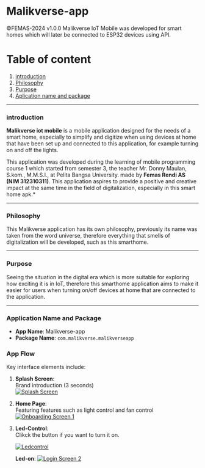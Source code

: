 # Malikverse-app
©FEMAS-2024 v1.0.0  Malikverse IoT Mobile was developed for smart homes which will later be connected to ESP32 devices using API.


# Table of content

 1.  [introduction](https://github.com/angfemas/Malikverse-app/blob/main/README.md#introduction)
 2.  [Philosophy](https://github.com/angfemas/Malikverse-app/blob/main/README.md#philosophy)
 3. [Purpose](https://github.com/angfemas/Malikverse-app/blob/main/README.md#purpose)
 4. [Aplication name and package](https://github.com/angfemas/Malikverse-app/blob/main/README.md#application-name-and-package)
____

### introduction

**Malikverse iot mobile** is a mobile application designed for the needs of a smart home, especially to simplify and digitize when using devices at home that have been set up and connected to this application, for example turning on and off the lights.

This application was developed during the learning of mobile programming course 1 which started from semester 3, the teacher Mr. Donny Maulan, S.kom., M.M.S.I., at Pelita Bangsa University. made by **Femas Rendi AS (NIM 312310311)**.
This application aspires to provide a positive and creative impact at the same time in the field of digitalization, especially in this smart home apk.*
___
### Philosophy

  
This Malikverse application has its own philosophy, previously its name was taken from the word universe, therefore everything that smells of digitalization will be developed, such as this smarthome.


___

### Purpose

  
Seeing the situation in the digital era which is more suitable for exploring how exciting it is in IoT, therefore this smarthome application aims to make it easier for users when turning on/off devices at home that are connected to the application.


___
### Application Name and Package

-   **App Name**: Malikverse-app
-   **Package Name**:  `com.malikverse.malikverseapp`

### App Flow

[](https://github.com/nandurstudio/Jempol-Peduli?tab=readme-ov-file#app-flow)

Key interface elements include:

1.  **Splash Screen**:  
    Brand introduction (3 seconds)  
    [![Splash Screen](https://github.com/angfemas/malikverse_app_1/blob/main/UI_Concept/splash_screen.png)](https://github.com/angfemas/malikverse_app_1/blob/main/UI_Concept/splash_screen.png)
    
2.  **Home Page**:  
    Featuring features such as light control and fan control  
    [![Onboarding Screen 1](https://github.com/angfemas/malikverse_app_1/blob/main/UI_Concept/main_activity.png)](https://github.com/angfemas/malikverse_app_1/blob/main/UI_Concept/main_activity.png)
    
3.  **Led-Control**:  
    Clikck the button if you want to turn it on.
    
    [![Ledcontrol](https://github.com/angfemas/malikverse_app_1/blob/main/UI_Concept/led_control.png)](https://github.com/angfemas/malikverse_app_1/blob/main/UI_Concept/led_control.png)
    
    **Led-on**:
    [![Login Screen 2](https://github.com/angfemas/malikverse_app_1/blob/main/UI_Concept/led_control_on.png)](https://github.com/angfemas/malikverse_app_1/blob/main/UI_Concept/led_control_on.png)
